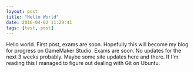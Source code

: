 ```yaml
---
layout: post
title: "Hello World"
date: 2016-04-02 11:29:41
tags: [test, post]
---
```


Hello world. First post, exams are soon. Hopefully this will become my blog for progress on GameMaker Studio. Exams are soon. No updates for the next 3 weeks probably. Maybe some site updates here and there. If I'm reading this I managed to figure out dealing with Git on Ubuntu.
